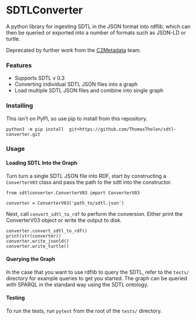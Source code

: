 # SDTLConverter

A python library for ingesting SDTL in the JSON format into rdflib,
which can then be queried or exported into a number of formats such as
JSON-LD or turtle.

Deprecated by further work from the [C2Metadata](http://c2metadata.mtna.us/) team.

### Features

- Supports SDTL v 0.3
- Converting individual SDTL JSON files into a graph
- Load multiple SDTL JSON files and combine into single graph

### Installing

This isn't on PyPI, so use pip to install from this repository. 
 
`python3 -m pip install 
git+https://github.com/ThomasThelen/sdtl-converter.git`
 

### Usage


#### Loading SDTL Into the Graph

Turn turn a single SDTL JSON file into RDF, start by constructing a
`ConverterV03` class and pass the path to the sdtl into the constructor.
 
```
from sdtlconverter.ConverterV03 import ConverterV03

converter = ConverterV03('path_to/sdtl.json')
```

Next, call `convert_sdtl_to_rdf` to perform the conversion. Either print
the ConverterV03 object or write the output to disk.
```
converter.convert_sdtl_to_rdf()
print(str(converter))
converter.write_jsonld()
converter.write_turtle()
```

#### Querying the Graph

In the case that you want to use rdflib to query the SDTL, refer to the
`tests/` directory for example queries to get you started. The graph can
be queried with SPARQL in the standard way using the SDTL ontology.

#### Testing

To run the tests, run `pytest` from the root of the `tests/` directory.

